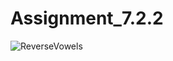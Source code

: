 # Assignment_7.2.2
![ReverseVowels](https://github.com/user-attachments/assets/149aefc5-e7e2-4ee6-8c65-432a8a4b905f)
